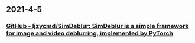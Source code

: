 
## 2021-4-5

### [GitHub - ljzycmd/SimDeblur: SimDeblur is a simple framework for  image and video deblurring, implemented by PyTorch](https://github.com/ljzycmd/SimDeblur)